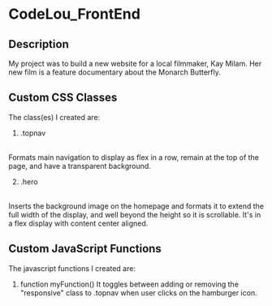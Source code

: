 # CodeLou_FrontEnd

## Description

My project was to build a new website for a local filmmaker, Kay Milam. Her new film is a feature documentary about the Monarch Butterfly.


## Custom CSS Classes

The class(es) I created are:

1. .topnav
<br>
Formats main navigation to display as flex in a row, remain at the top of the page, and have a transparent background.

2. .hero
<br>
Inserts the background image on the homepage and formats it to extend the full width of the display, and well beyond the height so it is scrollable. It's in a flex display with content center aligned.


## Custom JavaScript Functions

The javascript functions I created are:

1. function myFunction()
It toggles between adding or removing the "responsive" class to .topnav when user clicks on the hamburger icon.
